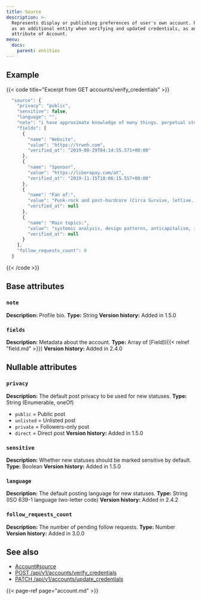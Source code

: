 ```yaml
---
title: Source
description: >-
  Represents display or publishing preferences of user's own account. Returned
  as an additional entity when verifying and updated credentials, as an
  attribute of Account.
menu:
  docs:
    parent: entities
---
```


## Example

{{< code title="Excerpt from GET accounts/verify\_credentials" >}}
```javascript
  "source": {
    "privacy": "public",
    "sensitive": false,
    "language": "",
    "note": "i have approximate knowledge of many things. perpetual student. (nb/ace/they)\r\n\r\nxmpp/email: a@trwnh.com\r\nhttps://trwnh.com\r\nhelp me live: https://liberapay.com/at or https://paypal.me/trwnh\r\n\r\n- my triggers are moths and glitter\r\n- i have all notifs except mentions turned off, so please interact if you wanna be friends! i literally will not notice otherwise\r\n- dm me if i did something wrong, so i can improve\r\n- purest person on fedi, do not lewd in my presence\r\n- #1 ami cole fan account\r\n\r\n:fatyoshi:",
    "fields": [
      {
        "name": "Website",
        "value": "https://trwnh.com",
        "verified_at": "2019-08-29T04:14:55.571+00:00"
      },
      {
        "name": "Sponsor",
        "value": "https://liberapay.com/at",
        "verified_at": "2019-11-15T10:06:15.557+00:00"
      },
      {
        "name": "Fan of:",
        "value": "Punk-rock and post-hardcore (Circa Survive, letlive., La Dispute, THE FEVER 333)Manga (Yu-Gi-Oh!, One Piece, JoJo's Bizarre Adventure, Death Note, Shaman King)Platformers and RPGs (Banjo-Kazooie, Boktai, Final Fantasy Crystal Chronicles)",
        "verified_at": null
      },
      {
        "name": "Main topics:",
        "value": "systemic analysis, design patterns, anticapitalism, info/tech freedom, theory and philosophy, and otherwise being a genuine and decent wholesome poster. i'm just here to hang out and talk to cool people!",
        "verified_at": null
      }
    ],
    "follow_requests_count": 0
  }
```
{{< /code >}}

## Base attributes

### `note` <a id="note"></a>

**Description:** Profile bio.
**Type:** String
**Version history:** Added in 1.5.0

### `fields` <a id="fields"></a>

**Description:** Metadata about the account.
**Type:** Array of [Field]({{< relref "field.md" >}})
**Version history:** Added in 2.4.0

## Nullable attributes

### `privacy` <a id="privacy"></a>

**Description:** The default post privacy to be used for new statuses.
**Type:** String \(Enumerable, oneOf\)
- `public` = Public post
- `unlisted` = Unlisted post
- `private` = Followers-only post
- `direct` = Direct post
**Version history:** Added in 1.5.0

### `sensitive` <a id="sensitive"></a>

**Description:** Whether new statuses should be marked sensitive by default.
**Type:** Boolean
**Version history:** Added in 1.5.0

### `language` <a id="language"></a>

**Description:** The default posting language for new statuses.
**Type:** String \(ISO 639-1 language two-letter code\)
**Version history:** Added in 2.4.2

### `follow_requests_count` <a id="follow_requests_count"></a>

**Description:** The number of pending follow requests.
**Type:** Number
**Version history:** Added in 3.0.0

## See also

* [Account\#source](account.md#source)
* [POST /api/v1/accounts/verify\_credentials](../methods/accounts/#verify-account-credentials)
* [PATCH /api/v1/accounts/update\_credentials](../methods/accounts/#update-account-credentials)

{{< page-ref page="account.md" >}}



